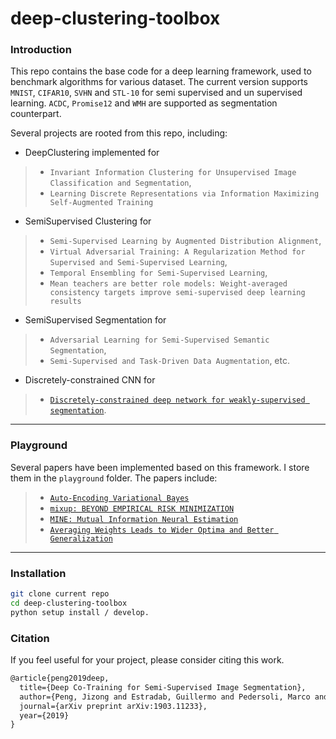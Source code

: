 # deep-clustering-toolbox
### Introduction

This repo contains the base code for a deep learning framework, used to benchmark algorithms for various dataset. 
The current version supports `MNIST`, `CIFAR10`, `SVHN` and `STL-10` for semi supervised and un supervised learning. 
`ACDC`, `Promise12` and `WMH` are supported as segmentation counterpart.

Several projects are rooted from this repo, including: 

+ DeepClustering implemented for 
>- `Invariant Information Clustering for Unsupervised Image Classification and Segmentation`, 
>- `Learning Discrete Representations via Information Maximizing Self-Augmented Training`
+ SemiSupervised Clustering for 
>- `Semi-Supervised Learning by Augmented Distribution Alignment`, 
>- `Virtual Adversarial Training: A Regularization Method for Supervised and Semi-Supervised Learning`, 
>- `Temporal Ensembling for Semi-Supervised Learning`,
>- `Mean teachers are better role models: Weight-averaged consistency targets improve semi-supervised deep learning results`
+ SemiSupervised Segmentation for 
>- `Adversarial Learning for Semi-Supervised Semantic Segmentation`, 
>- `Semi-Supervised and Task-Driven Data Augmentation`, etc.
+ Discretely-constrained CNN for
>- [`Discretely-constrained deep network for weakly-supervised segmentation`](https://github.com/jizongFox/Discretly-constrained-CNN/).
___
### Playground

Several papers have been implemented based on this framework. I store them in the `playground` folder. The papers include:

>- [`Auto-Encoding Variational Bayes`](https://arxiv.org/abs/1312.6114)
>- [`mixup: BEYOND EMPIRICAL RISK MINIMIZATION`](https://arxiv.org/pdf/1710.09412.pdf)
>- [`MINE: Mutual Information Neural Estimation`](https://arxiv.org/abs/1801.04062)
>- [`Averaging Weights Leads to Wider Optima and Better Generalization`](https://arxiv.org/pdf/1803.05407.pdf)



---
### Installation
```bash
git clone current repo  
cd deep-clustering-toolbox  
python setup install / develop.
```
### Citation
If you feel useful for your project, please consider citing this work.
```latex
@article{peng2019deep,
  title={Deep Co-Training for Semi-Supervised Image Segmentation},
  author={Peng, Jizong and Estradab, Guillermo and Pedersoli, Marco and Desrosiers, Christian},
  journal={arXiv preprint arXiv:1903.11233},
  year={2019}
}
```



